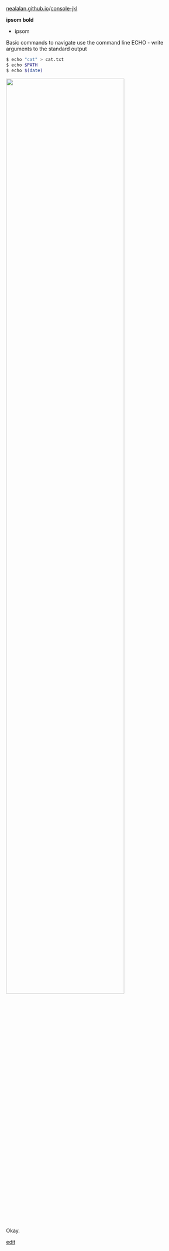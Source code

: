 [nealalan.github.io](https://nealalan.github.io)/[console-jkl](https://nealalan.github.io/console-jkl)

**ipsom bold**
- ipsom

Basic commands to navigate use the command line
ECHO - write arguments to the standard output
```bash
$ echo "cat" > cat.txt
$ echo $PATH
$ echo $(date)
```
<img width=80% src="https://raw.githubusercontent.com/nealalan/command/master/images/grep-E.png">

Okay.

[edit](https://github.com/nealalan/console-jkl/edit/master/README.md)
